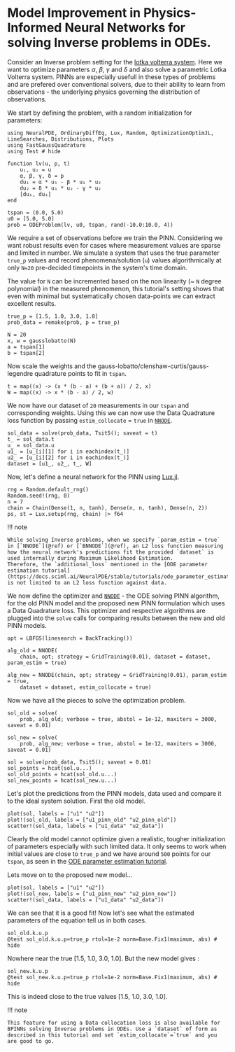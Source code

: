 # Model Improvement in Physics-Informed Neural Networks for solving Inverse problems in ODEs.

Consider an Inverse problem setting for the  [lotka volterra system](https://en.wikipedia.org/wiki/Lotka%E2%80%93Volterra_equations). Here we want to optimize parameters $\alpha$, $\beta$, $\gamma$ and $\delta$ and also solve a parametric Lotka Volterra system. 
PINNs are especially usefull in these types of problems and are prefered over conventional solvers, due to their ability to learn from observations - the underlying physics governing the distribution of observations.

We start by defining the problem, with a random initialization for parameters:

```@example param_estim_lv
using NeuralPDE, OrdinaryDiffEq, Lux, Random, OptimizationOptimJL, LineSearches, Distributions, Plots
using FastGaussQuadrature
using Test # hide

function lv(u, p, t)
    u₁, u₂ = u
    α, β, γ, δ = p
    du₁ = α * u₁ - β * u₁ * u₂
    du₂ = δ * u₁ * u₂ - γ * u₂
    [du₁, du₂]
end

tspan = (0.0, 5.0)
u0 = [5.0, 5.0]
prob = ODEProblem(lv, u0, tspan, rand(-10.0:10.0, 4))
```

We require a set of observations before we train the PINN.
Considering we want robust results even for cases where measurement values are sparse and limited in number.
We simulate a system that uses the true parameter `true_p` values and record phenomena/solution (`u`) values algorithmically at only `N=20` pre-decided timepoints in the system's time domain.

The value for `N` can be incremented based on the non linearity (~ `N` degree polynomial) in the measured phenomenon, this tutorial's setting shows that even with minimal but systematically chosen data-points we can extract excellent results.

```@example param_estim_lv
true_p = [1.5, 1.0, 3.0, 1.0]
prob_data = remake(prob, p = true_p)

N = 20
x, w = gausslobatto(N) 
a = tspan[1]
b = tspan[2]
```

Now scale the weights and the gauss-lobatto/clenshaw-curtis/gauss-legendre quadrature points to fit in `tspan`.

```@example param_estim_lv
t = map((x) -> (x * (b - a) + (b + a)) / 2, x)
W = map((x) -> x * (b - a) / 2, w)
```

We now have our dataset of `20` measurements in our `tspan` and corresponding weights. Using this we can now use the Data Quadrature loss function by passing `estim_collocate` = `true` in [`NNODE`](@ref).

```
sol_data = solve(prob_data, Tsit5(); saveat = t)
t_ = sol_data.t
u_ = sol_data.u
u1_ = [u_[i][1] for i in eachindex(t_)]
u2_ = [u_[i][2] for i in eachindex(t_)]
dataset = [u1_, u2_, t_, W]
```

Now, let's define a neural network for the PINN using [Lux.jl](https://lux.csail.mit.edu/).

```@example param_estim_lv
rng = Random.default_rng()
Random.seed!(rng, 0)
n = 7
chain = Chain(Dense(1, n, tanh), Dense(n, n, tanh), Dense(n, 2))
ps, st = Lux.setup(rng, chain) |> f64
```

!!! note
    
    While solving Inverse problems, when we specify `param_estim = true` in [`NNODE`](@ref) or [`BNNODE`](@ref), an L2 loss function measuring how the neural network's predictions fit the provided `dataset` is used internally during Maximum Likelihood Estimation.
    Therefore, the `additional_loss` mentioned in the [ODE parameter estimation tutorial](https://docs.sciml.ai/NeuralPDE/stable/tutorials/ode_parameter_estimation/) is not limited to an L2 loss function against data.

We now define the optimizer and [`NNODE`](@ref) - the ODE solving PINN algorithm, for the old PINN model and the proposed new PINN formulation which uses a Data Quadrature loss.
This optimizer and respective algorithms are plugged into the `solve` calls for comparing results between the new and old PINN models.

```@example param_estim_lv
opt = LBFGS(linesearch = BackTracking())

alg_old = NNODE(
    chain, opt; strategy = GridTraining(0.01), dataset = dataset, param_estim = true)

alg_new = NNODE(chain, opt; strategy = GridTraining(0.01), param_estim = true,
    dataset = dataset, estim_collocate = true)
```

Now we have all the pieces to solve the optimization problem.

```@example param_estim_lv
sol_old = solve(
    prob, alg_old; verbose = true, abstol = 1e-12, maxiters = 3000, saveat = 0.01)

sol_new = solve(
    prob, alg_new; verbose = true, abstol = 1e-12, maxiters = 3000, saveat = 0.01)

sol = solve(prob_data, Tsit5(); saveat = 0.01)
sol_points = hcat(sol.u...)
sol_old_points = hcat(sol_old.u...)
sol_new_points = hcat(sol_new.u...)
```

Let's plot the predictions from the PINN models, data used and compare it to the ideal system solution.
First the old model.

```@example param_estim_lv
plot(sol, labels = ["u1" "u2"])
plot!(sol_old, labels = ["u1_pinn_old" "u2_pinn_old"])
scatter!(sol_data, labels = ["u1_data" "u2_data"])
```

Clearly the old model cannot optimize given a realistic, tougher initialization of parameters especially with such limited data. It only seems to work when initial values are close to `true_p` and we have around `500` points for our `tspan`, as seen in the [ODE parameter estimation tutorial](https://docs.sciml.ai/NeuralPDE/stable/tutorials/ode_parameter_estimation/).

Lets move on to the proposed new model...

```@example param_estim_lv
plot(sol, labels = ["u1" "u2"])
plot!(sol_new, labels = ["u1_pinn_new" "u2_pinn_new"])
scatter!(sol_data, labels = ["u1_data" "u2_data"])
```
We can see that it is a good fit! Now let's see what the estimated parameters of the equation tell us in both cases.

```@example param_estim_lv
sol_old.k.u.p
@test sol_old.k.u.p≈true_p rtol=1e-2 norm=Base.Fix1(maximum, abs) # hide
```

Nowhere near the true [1.5, 1.0, 3.0, 1.0]. But the new model gives :

```@example param_estim_lv
sol_new.k.u.p
@test sol_new.k.u.p≈true_p rtol=1e-2 norm=Base.Fix1(maximum, abs) # hide
```

This is indeed close to the true values [1.5, 1.0, 3.0, 1.0].

!!! note
    
    This feature for using a Data collocation loss is also available for BPINNs solving Inverse problems in ODEs. Use a `dataset` of form as described in this tutorial and set `estim_collocate`=`true` and you are good to go.
